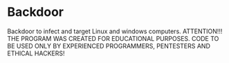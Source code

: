 # Backdoor
Backdoor to infect and target Linux and windows computers.  ATTENTION!!! THE PROGRAM WAS CREATED FOR EDUCATIONAL PURPOSES. CODE TO BE USED ONLY BY EXPERIENCED PROGRAMMERS, PENTESTERS AND ETHICAL HACKERS!
